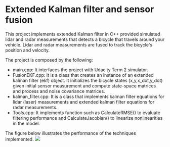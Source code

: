 # Extended Kalman filter and sensor fusion

This project implements extended Kalman filter in C++ provided simulated lidar and radar measurements that detects a bicycle that travels around your vehicle. 
Lidar and radar measurements are fused to track the bicycle's position and velocity.

The project is composed by the following:

* main.cpp: It interfaces the project with Udacity Term 2 simulator.
* FusionEKF.cpp: It is a class that creates an instance of an extended kalman filter (ekf) object. It initializes the bicycle states (x,y,x_dot,y_dot) given initial sensor measurement and compute state-space matrices and process and noise covariance matrices.
* kalman_filter.cpp: It is a class that implements kalman filter equations for lidar (laser) measurements and extended kalman filter equations for radar measurements.
* Tools.cpp: It implements function such as CalculateRMSE() to evaluate filtering performance and CalculateJacobian() to linearize nonlinearities in the model.

The figure below illustrates the performance of the techniques implemented.
![](EKF-Sensor-Fusion/simulator_output.png)